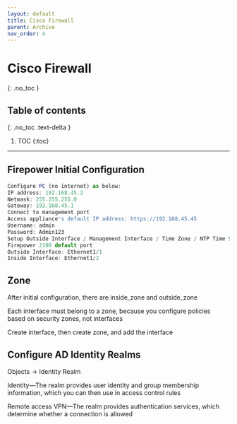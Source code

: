 ```yaml
---
layout: default
title: Cisco Firewall
parent: Archive
nav_order: 4
---
```


# Cisco Firewall
{: .no_toc }

## Table of contents
{: .no_toc .text-delta }

1. TOC
{:toc}

---

## Firepower Initial Configuration
```js
Configure PC (no internet) as below:
IP address: 192.168.45.2
Netmask: 255.255.255.0
Gateway: 192.168.45.1
Connect to management port
Access appliance's default IP address: https://192.168.45.45
Username: admin
Password: Admin123
Setup Outside Interface / Management Interface / Time Zone / NTP Time Server
Firepower 2100 default port
Outside Interface: Ethernet1/1
Inside Interface: Ethernet1/2
```

## Zone
After initial configuration, there are inside_zone and outside_zone

Each interface must belong to a zone, because you configure policies based on security zones, not interfaces

Create interface, then create zone, and add the interface

## Configure AD Identity Realms
Objects -> Identity Realm

Identity—The realm provides user identity and group membership information, which you can then use in access control rules

Remote access VPN—The realm provides authentication services, which determine whether a connection is allowed
